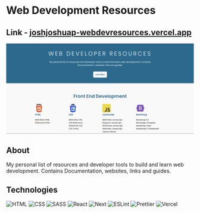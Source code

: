 # Web Development Resources

## Link - [joshjoshuap-webdevresources.vercel.app](https://joshjoshuap-webdevresources.vercel.app/)

![Webdev Resources Screenshot][webdevresources-screenshot]

## About

My personal list of resources and developer tools to build and learn web development. Contains Documentation, websites, links and guides.

## Technologies

![HTML][html-icon]
![CSS][css-icon]
![SASS][sass-icon]
![React][react-icon]
![Next][next-icon]
![ESLint][eslint-icon]
![Prettier][prettier-icon]
![Vercel][vercel-icon]

<!-- Images & Links -->

[webdevresources-screenshot]: public/images//web-dev-resources.png
[css-icon]: https://img.shields.io/badge/CSS3-1572B6?style=for-the-badge&logo=css3&logoColor=white
[eslint-icon]: https://img.shields.io/badge/eslint-3A33D1?style=for-the-badge&logo=eslint&logoColor=white
[html-icon]: https://img.shields.io/badge/HTML5-E34F26?style=for-the-badge&logo=html5&logoColor=white
[next-icon]: https://img.shields.io/badge/next.js-000000?style=for-the-badge&logo=nextdotjs&logoColor=
[prettier-icon]: https://img.shields.io/badge/prettier-1A2C34?style=for-the-badge&logo=prettier&logoColor=F7BA3E
[react-icon]: https://img.shields.io/badge/React-20232A?style=for-the-badge&logo=react&logoColor=61DAFB
[sass-icon]: https://img.shields.io/badge/Sass-CC6699?style=for-the-badge&logo=sass&logoColor=white
[vercel-icon]: https://img.shields.io/badge/Vercel-000000?style=for-the-badge&logo=vercel&logoColor=white
